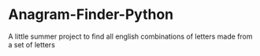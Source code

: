 # Anagram-Finder-Python
A little summer project to find all english combinations of letters made from a set of letters
